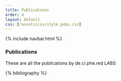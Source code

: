 ```yaml
---
title: Publications
order: 4
layout: default
css: [/assets/css/style_pubs.css]
---
```

{% include navbar.html %}

<div class="spacer-small"></div>
<h3 class="heading">Publications</h3>
These are all the publications by de.ci.phe.red LABS

{% bibliography %}